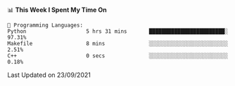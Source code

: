<!--START_SECTION:waka-->
📊 **This Week I Spent My Time On** 

```text
💬 Programming Languages: 
Python                   5 hrs 31 mins       ████████████████████████░   97.31% 
Makefile                 8 mins              ░░░░░░░░░░░░░░░░░░░░░░░░░   2.51% 
C++                      0 secs              ░░░░░░░░░░░░░░░░░░░░░░░░░   0.18%

```


 Last Updated on 23/09/2021
<!--END_SECTION:waka-->

<!--
**mdberkey/mdberkey** is a ✨ _special_ ✨ repository because its `README.md` (this file) appears on your GitHub profile.

Here are some ideas to get you started:

- 🔭 I’m currently working on ...
- 🌱 I’m currently learning ...
- 👯 I’m looking to collaborate on ...
- 🤔 I’m looking for help with ...
- 💬 Ask me about ...
- 📫 How to reach me: ...
- 😄 Pronouns: ...
- ⚡ Fun fact: ...
-->
